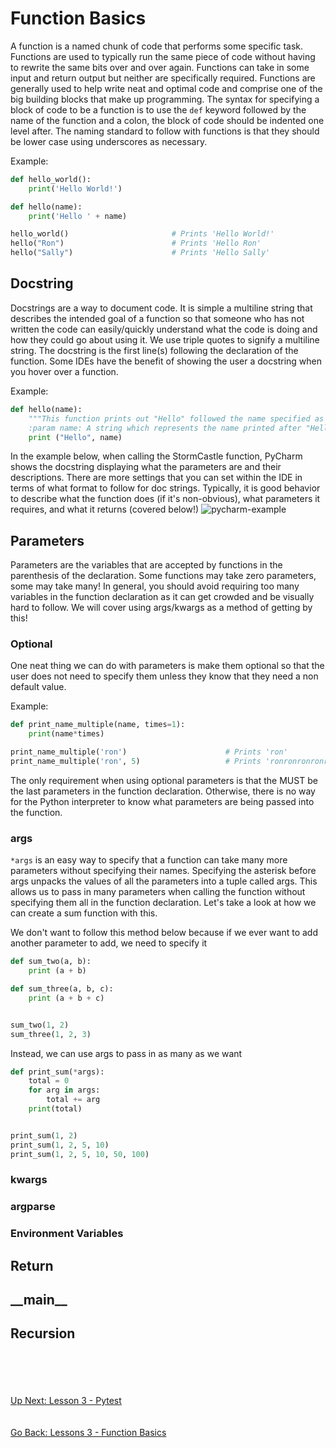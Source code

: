 # Function Basics
A function is a named chunk of code that performs some specific task. Functions are used to typically run the same piece
of code without having to rewrite the same bits over and over again. Functions can take in some input and return output
but neither are specifically required. Functions are generally used to help write neat and optimal code and comprise one 
of the big building blocks that make up programming. The syntax for specifying a block of code to be a function is to use
the `def` keyword followed by the name of the function and a colon, the block of code should be indented one level after.
The naming standard to follow with functions is that they should be lower case using underscores as necessary. 

Example:
```python
def hello_world():
    print('Hello World!')

def hello(name):
    print('Hello ' + name)              

hello_world()                       # Prints 'Hello World!'
hello("Ron")                        # Prints 'Hello Ron'
hello("Sally")                      # Prints 'Hello Sally'
```

## Docstring
Docstrings are a way to document code. It is simple a multiline string that describes the intended goal of a function
so that someone who has not written the code can easily/quickly understand what the code is doing and how they could
go about using it. We use triple quotes to signify a multiline string. The docstring is the first line(s) following the
declaration of the function. Some IDEs have the benefit of showing the user a docstring when you hover over a function.

Example:
```python
def hello(name):
    """This function prints out "Hello" followed the name specified as the parameter
    :param name: A string which represents the name printed after "Hello"""
    print ("Hello", name)
```

In the example below, when calling the StormCastle function, PyCharm shows the docstring displaying what the parameters
are and their descriptions. There are more settings that you can set within the IDE in terms of what format to follow
for doc strings. Typically, it is good behavior to describe what the function does (if it's non-obvious), what parameters
it requires, and what it returns (covered below!)
![pycharm-example](https://i.stack.imgur.com/0Kc6e.png)

## Parameters
Parameters are the variables that are accepted by functions in the parenthesis of the declaration. Some functions may
take zero parameters, some may take many! In general, you should avoid requiring too many variables in the function
declaration as it can get crowded and be visually hard to follow. We will cover using args/kwargs as a method of getting
by this!

### Optional
One neat thing we can do with parameters is make them optional so that the user does not need to specify them unless they
know that they need a non default value. 

Example:
```python
def print_name_multiple(name, times=1):
    print(name*times)

print_name_multiple('ron')                      # Prints 'ron'         
print_name_multiple('ron', 5)                   # Prints 'ronronronronron'
```

The only requirement when using optional parameters is that the MUST be the last parameters in the function declaration.
Otherwise, there is no way for the Python interpreter to know what parameters are being passed into the function. 

### args
`*args` is an easy way to specify that a function can take many more parameters without specifying their names. Specifying
the asterisk before args unpacks the values of all the parameters into a tuple called args. This allows us to pass in 
many parameters when calling the function without specifying them all in the function declaration. Let's take a look at
how we can create a sum function with this.

We don't want to follow this method below because if we ever want to add another parameter to add, we need to specify it
```python
def sum_two(a, b):
    print (a + b)

def sum_three(a, b, c):
    print (a + b + c)


sum_two(1, 2)    
sum_three(1, 2, 3)
```

Instead, we can use args to pass in as many as we want
```python
def print_sum(*args):
    total = 0
    for arg in args:
        total += arg
    print(total)


print_sum(1, 2)
print_sum(1, 2, 5, 10)
print_sum(1, 2, 5, 10, 50, 100)
```

### kwargs


### argparse


### Environment Variables


## Return


## \_\_main__


## Recursion

\
\
\
\
[Up Next: Lesson 3 - Pytest](pytest.md)
\
\
\
[Go Back: Lessons 3 - Function Basics](README.md)
